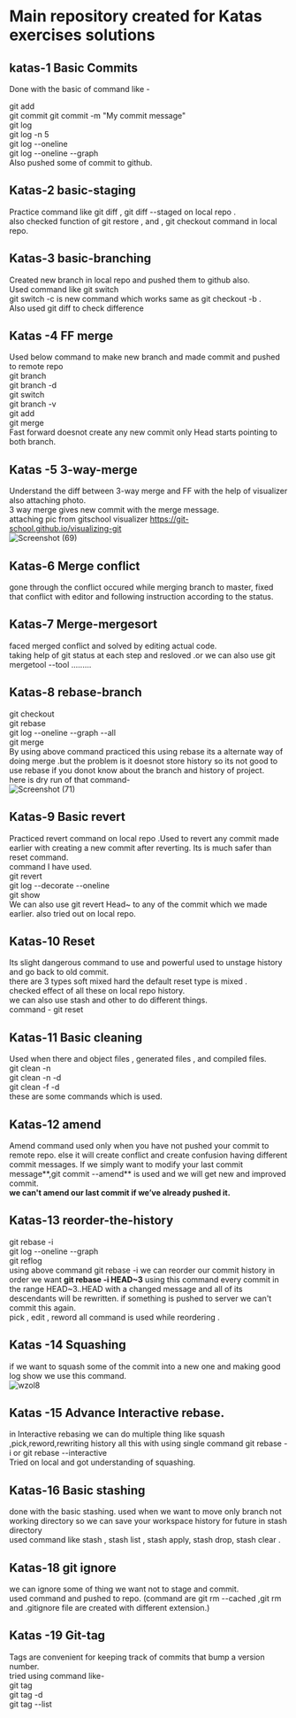 # Main repository created for Katas exercises solutions
## katas-1 Basic Commits 
Done with the basic of command like -

git add</br>git commit
git commit -m "My commit message"</br>
git log </br>
git log -n 5</br>
git log --oneline</br>
git log --oneline --graph</br>
Also pushed some of commit to github.</br>
## Katas-2 basic-staging 
Practice command like git diff , git diff --staged on local repo .
</br>
also checked function of git restore , and , git checkout <file> command in local repo.</br>
## Katas-3 basic-branching 
Created new branch in local repo and pushed them to github also.</br>
Used command like git switch </br>
git switch -c is new command which works same as git checkout -b .</br>
Also used git diff <branch1> <branch2> to check difference
## Katas -4 FF merge
  Used below command to make new branch and made commit and pushed to remote  repo </br>
git branch <branch-name></br>
git branch -d <branch-name></br>
git switch</br>
git branch -v</br>
git add </br>
git merge <branch></br>
Fast forward doesnot create any new commit only Head starts pointing to both branch.</br> 

## Katas -5 3-way-merge
Understand the diff between 3-way merge and FF with the help of visualizer also attaching photo.</br>
3 way merge gives new commit with the merge message.</br>
attaching pic from gitschool visualizer https://git-school.github.io/visualizing-git </br>
![Screenshot (69)](https://user-images.githubusercontent.com/79358859/152655964-f5f22905-6b63-4e52-8973-76bc4ec0c3b9.png)

## Katas-6 Merge conflict
gone through the conflict occured while merging branch to master, fixed that conflict with editor and following instruction according to the status.
## Katas-7 Merge-mergesort
faced merged conflict and solved by editing actual code.</br>
taking help of git status at each step and resloved .or we can also use git mergetool --tool .........
## Katas-8 rebase-branch 
git checkout <branch-name></br>
git rebase <branch-name></br>
git log --oneline --graph --all</br>
git merge <branch-name></br>
By using above command practiced this using rebase its a alternate way of doing merge .but the problem is it doesnot store history so its not good to use rebase if you donot know about the branch and history of project.</br>
here is dry run of that command-</br>
![Screenshot (71)](https://user-images.githubusercontent.com/79358859/152656085-dbe14910-e730-4200-b677-ec3cc9137c0d.png)


## Katas-9 Basic revert
Practiced revert command on local repo .Used to revert any commit made earlier with creating a new commit after reverting. Its is much safer than reset command.  </br>
command I have used.</br>
git revert <ref></br>
git log --decorate --oneline</br>
git show <ref></br>
We can also use git revert Head~ to any of the commit which we made earlier. also tried out on local repo.

## Katas-10 Reset
Its slight dangerous command to use and powerful used to unstage history and go back to old commit.</br>
there are 3 types soft mixed hard the default reset type is mixed .</br>
checked effect of all these on local repo history.</br>
we can also use stash and other to do different things.</br>
command - git reset <commit>
## Katas-11 Basic cleaning
  Used when there and object files , generated files , and compiled files.</br>
git clean -n</br>
git clean -n -d</br>
git clean -f -d</br> these are some commands which is used.
## Katas-12 amend
Amend command used only when you have not pushed your commit to remote repo. else it will create conflict and create confusion having different commit messages.
If we simply want to modify your last commit message**,git commit --amend** is used and we will get new and improved commit.</br>
**we can't amend our last commit if we’ve already pushed it.**
## Katas-13 reorder-the-history 
git rebase -i <after-this-commit></br>
git log --oneline --graph</br>
git reflog </br>
using above command git rebase -i we can reorder our commit history in order we want **git rebase -i HEAD~3** using this command every commit in the range HEAD~3..HEAD with a changed message and all of its descendants will be rewritten. if something is pushed to server we can't commit this again.</br>
pick , edit , reword all command is used while reordering .

## Katas -14 Squashing
if we want to squash some of the commit into a new one and making good log show we use this command.</br>
![wzol8](https://user-images.githubusercontent.com/79358859/152656946-3f3a73bc-c051-4503-8afe-e77d906ba14e.gif)

## Katas -15 Advance Interactive rebase.
in Interactive rebasing we can do multiple thing like squash ,pick,reword,rewriting history all this with using single command git rebase -i or git rebase --interactive
</br>
Tried on local and got understanding of squashing.

## Katas-16  Basic stashing
done with the basic stashing. used when we want to move only branch not working directory so we can save your workspace history for future in stash directory</br>
used command like stash , stash list , stash apply, stash drop, stash clear .
## Katas-18  git ignore
we can ignore some of thing we want not to stage and commit. </br>
used command and pushed to repo. (command are git rm --cached ,git rm and .gitignore file are created with different extension.)
## Katas -19 Git-tag
Tags are convenient for keeping track of commits that bump a version number.</br>
tried using command like-</br>
git tag </br>
git tag -d <tag></br>
git tag --list <pattern></br>


